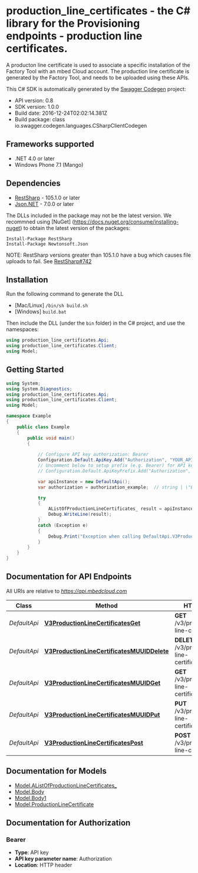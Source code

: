 # production_line_certificates - the C# library for the Provisioning endpoints - production line certificates.

A producton line certificate is used to associate a specific installation of the Factory Tool with an mbed Cloud account.  The production line certificate is generated by the Factory Tool, and needs to be uploaded using these APIs. 

This C# SDK is automatically generated by the [Swagger Codegen](https://github.com/swagger-api/swagger-codegen) project:

- API version: 0.8
- SDK version: 1.0.0
- Build date: 2016-12-24T02:02:14.381Z
- Build package: class io.swagger.codegen.languages.CSharpClientCodegen

## Frameworks supported
- .NET 4.0 or later
- Windows Phone 7.1 (Mango)

## Dependencies
- [RestSharp](https://www.nuget.org/packages/RestSharp) - 105.1.0 or later
- [Json.NET](https://www.nuget.org/packages/Newtonsoft.Json/) - 7.0.0 or later

The DLLs included in the package may not be the latest version. We recommned using [NuGet] (https://docs.nuget.org/consume/installing-nuget) to obtain the latest version of the packages:
```
Install-Package RestSharp
Install-Package Newtonsoft.Json
```

NOTE: RestSharp versions greater than 105.1.0 have a bug which causes file uploads to fail. See [RestSharp#742](https://github.com/restsharp/RestSharp/issues/742)

## Installation
Run the following command to generate the DLL
- [Mac/Linux] `/bin/sh build.sh`
- [Windows] `build.bat`

Then include the DLL (under the `bin` folder) in the C# project, and use the namespaces:
```csharp
using production_line_certificates.Api;
using production_line_certificates.Client;
using Model;
```

## Getting Started

```csharp
using System;
using System.Diagnostics;
using production_line_certificates.Api;
using production_line_certificates.Client;
using Model;

namespace Example
{
    public class Example
    {
        public void main()
        {
            
            // Configure API key authorization: Bearer
            Configuration.Default.ApiKey.Add("Authorization", "YOUR_API_KEY");
            // Uncomment below to setup prefix (e.g. Bearer) for API key, if needed
            // Configuration.Default.ApiKeyPrefix.Add("Authorization", "Bearer");

            var apiInstance = new DefaultApi();
            var authorization = authorization_example;  // string | \"Bearer\" followed by the reference token or API key.

            try
            {
                AListOfProductionLineCertificates_ result = apiInstance.V3ProductionLineCertificatesGet(authorization);
                Debug.WriteLine(result);
            }
            catch (Exception e)
            {
                Debug.Print("Exception when calling DefaultApi.V3ProductionLineCertificatesGet: " + e.Message );
            }
        }
    }
}
```

<a name="documentation-for-api-endpoints"></a>
## Documentation for API Endpoints

All URIs are relative to *https://api.mbedcloud.com*

Class | Method | HTTP request | Description
------------ | ------------- | ------------- | -------------
*DefaultApi* | [**V3ProductionLineCertificatesGet**](docs/DefaultApi.md#v3productionlinecertificatesget) | **GET** /v3/production-line-certificates | 
*DefaultApi* | [**V3ProductionLineCertificatesMUUIDDelete**](docs/DefaultApi.md#v3productionlinecertificatesmuuiddelete) | **DELETE** /v3/production-line-certificates/{mUUID} | 
*DefaultApi* | [**V3ProductionLineCertificatesMUUIDGet**](docs/DefaultApi.md#v3productionlinecertificatesmuuidget) | **GET** /v3/production-line-certificates/{mUUID} | 
*DefaultApi* | [**V3ProductionLineCertificatesMUUIDPut**](docs/DefaultApi.md#v3productionlinecertificatesmuuidput) | **PUT** /v3/production-line-certificates/{mUUID} | 
*DefaultApi* | [**V3ProductionLineCertificatesPost**](docs/DefaultApi.md#v3productionlinecertificatespost) | **POST** /v3/production-line-certificates | 


<a name="documentation-for-models"></a>
## Documentation for Models

 - [Model.AListOfProductionLineCertificates_](docs/AListOfProductionLineCertificates_.md)
 - [Model.Body](docs/Body.md)
 - [Model.Body1](docs/Body1.md)
 - [Model.ProductionLineCertificate](docs/ProductionLineCertificate.md)


## Documentation for Authorization

### Bearer

- **Type**: API key
- **API key parameter name**: Authorization
- **Location**: HTTP header

